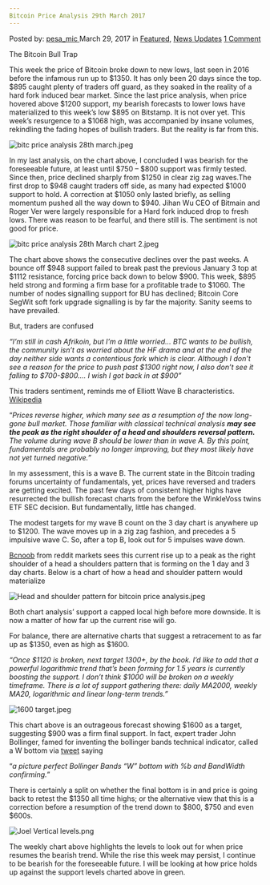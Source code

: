 ```yaml
---
Bitcoin Price Analysis 29th March 2017
---
```

<article class="post-listing post-18956 post type-post status-publish format-standard has-post-thumbnail hentry category-deepdot-news category-news-updates tag-3676 tag-29th tag-analysis tag-bitcoin tag-march tag-price">
<div class="post-inner">
<span>Posted by: <a href="https://www.deepdotweb.com/author/pesa_mic/" title="">pesa_mic </a></span>
<span>March 29, 2017</span>
<span>in <a href="https://www.deepdotweb.com/category/deepdot-news/" rel="category tag">Featured</a>, <a href="https://www.deepdotweb.com/category/news-updates/" rel="category tag">News Updates</a></span>
<span><a href="https://www.deepdotweb.com/2017/03/29/bitcoin-price-analysis-29th-march-2017/#comments">1 Comment</a></span>
</p>
<div class="clear"></div>
<div class="entry">
<p>The Bitcoin Bull Trap</p>
<p>This week the price of Bitcoin broke down to new lows, last seen in 2016 before the infamous run up to $1350. It has only been 20 days since the top. $895 caught plenty of traders off guard, as they soaked in the reality of a hard fork induced bear market. Since the last price analysis, when price hovered above $1200 support, my bearish forecasts to lower lows have materialized to this week’s low $895 on Bitstamp. It is not over yet. This week’s resurgence to a $1068 high, was accompanied by insane volumes, rekindling the fading hopes of bullish traders. But the reality is far from this.</p>
<p><img class="wp-image-18957 aligncenter" src="https://www.deepdotweb.com/wp-content/uploads/2017/03/bitc-price-analysis-28th-march-jpeg.jpeg" alt="bitc price analysis 28th march.jpeg" srcset="https://www.deepdotweb.com/wp-content/uploads/2017/03/bitc-price-analysis-28th-march-jpeg.jpeg 1508w, https://www.deepdotweb.com/wp-content/uploads/2017/03/bitc-price-analysis-28th-march-jpeg-300x158.jpeg 300w, https://www.deepdotweb.com/wp-content/uploads/2017/03/bitc-price-analysis-28th-march-jpeg-1024x538.jpeg 1024w" sizes="(max-width: 1508px) 100vw, 1508px"/></p>
<p>In my last analysis, on the chart above, I concluded I was bearish for the foreseeable future, at least until $750 &#8211; $800 support was firmly tested. Since then, price declined sharply from $1250 in clear zig zag waves.The first drop to $948 caught traders off side, as many had expected $1000 support to hold. A correction at $1050 only lasted briefly, as selling momentum pushed all the way down to $940. Jihan Wu CEO of Bitmain and Roger Ver were largely responsible for a Hard fork induced drop to fresh lows. There was reason to be fearful, and there still is. The sentiment is not good for price.</p>
<p><img class="wp-image-18958 aligncenter" src="https://www.deepdotweb.com/wp-content/uploads/2017/03/bitc-price-analysis-28th-march-chart-2-jpeg.jpeg" alt="bitc price analysis 28th March chart 2.jpeg" srcset="https://www.deepdotweb.com/wp-content/uploads/2017/03/bitc-price-analysis-28th-march-chart-2-jpeg.jpeg 1644w, https://www.deepdotweb.com/wp-content/uploads/2017/03/bitc-price-analysis-28th-march-chart-2-jpeg-300x158.jpeg 300w, https://www.deepdotweb.com/wp-content/uploads/2017/03/bitc-price-analysis-28th-march-chart-2-jpeg-1024x538.jpeg 1024w" sizes="(max-width: 1644px) 100vw, 1644px"/></p>
<p>The chart above shows the consecutive declines over the past weeks. A bounce off $948 support failed to break past the previous January 3 top at $1112 resistance, forcing price back down to below $900. This week, $895 held strong and forming a firm base for a profitable trade to $1060. The number of nodes signalling support for BU has declined; Bitcoin Core SegWit soft fork upgrade signalling is by far the majority. Sanity seems to have prevailed.</p>
<p>But, traders are confused</p>
<p><em>“I&#8217;m still in cash Afrikoin, but I&#8217;m a little worried&#8230; BTC wants to be bullish, the community isn&#8217;t as worried about the HF drama and at the end of the day neither side wants a contentious fork which is clear. Although I don&#8217;t see a reason for the price to push past $1300 right now, I also don&#8217;t see it falling to $700-$800&#8230;. I wish I got back in at $900”</em></p>
<p>This traders sentiment, reminds me of Elliott Wave B characteristics. <a href="https://en.wikipedia.org/wiki/Elliott_wave_principle">Wikipedia</a></p>
<p>“<em>Prices reverse higher, which many see as a resumption of the now long-gone bull market. Those familiar with classical technical analysis </em><strong><em>may see the peak as the right shoulder of a head and shoulders reversal pattern.</em></strong><em> The volume during wave B should be lower than in wave A. By this point, fundamentals are probably no longer improving, but they most likely have not yet turned negative.”</em></p>
<p>In my assessment, this is a wave B. The current state in the Bitcoin trading forums uncertainty of fundamentals, yet, prices have reversed and traders are getting excited. The past few days of consistent higher highs have resurrected the bullish forecast charts from the before the WinkleVoss twins ETF SEC decision. But fundamentally, little has changed.</p>
<p>The modest targets for my wave B count on the 3 day chart is anywhere up to $1200. The wave moves up in a zig zag fashion, and precedes a 5 impulsive wave C. So, after a top B, look out for 5 impulses wave down.</p>
<p><a href="https://www.reddit.com/r/BitcoinMarkets/comments/61jsla/daily_discussion_sunday_march_26_2017/dffgfy8/?context=3">Bcnoob</a> from reddit markets sees this current rise up to a peak as the right shoulder of a head a shoulders pattern that is forming on the 1 day and 3 day charts. Below is a chart of how a head and shoulder pattern would materialize</p>
<p><img class="wp-image-18959 aligncenter" src="https://www.deepdotweb.com/wp-content/uploads/2017/03/head-and-shoulder-pattern-for-bitcoin-price-analys.jpeg" alt="Head and shoulder pattern for bitcoin price analysis.jpeg" srcset="https://www.deepdotweb.com/wp-content/uploads/2017/03/head-and-shoulder-pattern-for-bitcoin-price-analys.jpeg 1614w, https://www.deepdotweb.com/wp-content/uploads/2017/03/head-and-shoulder-pattern-for-bitcoin-price-analys-300x149.jpeg 300w, https://www.deepdotweb.com/wp-content/uploads/2017/03/head-and-shoulder-pattern-for-bitcoin-price-analys-1024x510.jpeg 1024w, https://www.deepdotweb.com/wp-content/uploads/2017/03/head-and-shoulder-pattern-for-bitcoin-price-analys-660x330.jpeg 660w" sizes="(max-width: 1614px) 100vw, 1614px"/></p>
<p>Both chart analysis’ support a capped local high before more downside. It is now a matter of how far up the current rise will go.</p>
<p>For balance, there are alternative charts that suggest a retracement to as far up as $1350, even as high as $1600.</p>
<p><em>“Once $1120 is broken, next target 1300+, by the book. I&#8217;d like to add that a powerful logarithmic trend that&#8217;s been forming for 1.5 years is currently boosting the support. I don&#8217;t think $1000 will be broken on a weekly timeframe. There is a lot of support gathering there: daily MA2000, weekly MA20, logarithmic and linear long-term trends.”</em></p>
<p><img class="wp-image-18960 aligncenter" src="https://www.deepdotweb.com/wp-content/uploads/2017/03/1600-target-jpeg.jpeg" alt="1600 target.jpeg" srcset="https://www.deepdotweb.com/wp-content/uploads/2017/03/1600-target-jpeg.jpeg 1614w, https://www.deepdotweb.com/wp-content/uploads/2017/03/1600-target-jpeg-300x130.jpeg 300w, https://www.deepdotweb.com/wp-content/uploads/2017/03/1600-target-jpeg-1024x445.jpeg 1024w" sizes="(max-width: 1614px) 100vw, 1614px"/></p>
<p>This chart above is an outrageous forecast showing $1600 as a target, suggesting $900 was a firm final support. In fact, expert trader John Bollinger, famed for inventing the bollinger bands technical indicator, called a W bottom via <a href="https://twitter.com/bbands/status/846396371133382656">tweet</a> saying</p>
<p>“<em>a picture perfect Bollinger Bands &#8220;W&#8221; bottom with %b and BandWidth confirming.”</em></p>
<p>There is certainly a split on whether the final bottom is in and price is going back to retest the $1350 all time highs; or the alternative view that this is a correction before a resumption of the trend down to $800, $750 and even $600s.</p>
<p><img class="wp-image-18961 aligncenter" src="https://www.deepdotweb.com/wp-content/uploads/2017/03/joel-vertical-levels-png.png" alt="Joel Vertical levels.png" srcset="https://www.deepdotweb.com/wp-content/uploads/2017/03/joel-vertical-levels-png.png 1484w, https://www.deepdotweb.com/wp-content/uploads/2017/03/joel-vertical-levels-png-300x162.png 300w, https://www.deepdotweb.com/wp-content/uploads/2017/03/joel-vertical-levels-png-1024x552.png 1024w" sizes="(max-width: 1484px) 100vw, 1484px"/></p>
<p>The weekly chart above highlights the levels to look out for when price resumes the bearish trend. While the rise this week may persist, I continue to be bearish for the foreseeable future. I will be looking at how price holds up against the support levels charted above in green.</p>
</div>
<span style="display:none"><a href="https://www.deepdotweb.com/tag/2017/" rel="tag">2017</a> <a href="https://www.deepdotweb.com/tag/29th/" rel="tag">29th</a> <a href="https://www.deepdotweb.com/tag/analysis/" rel="tag">analysis</a> <a href="https://www.deepdotweb.com/tag/bitcoin/" rel="tag">bitcoin</a> <a href="https://www.deepdotweb.com/tag/march/" rel="tag">march</a> <a href="https://www.deepdotweb.com/tag/price/" rel="tag">price</a></span> <span style="display:none" class="updated">2017-03-29</span>
<div style="display:none" class="vcard author" itemprop="author" itemscope itemtype="http://schema.org/Person"><strong class="fn" itemprop="name"><a href="https://www.deepdotweb.com/author/pesa_mic/" title="Posts by pesa_mic" rel="author">pesa_mic</a></strong></div>
</div>
</article>

